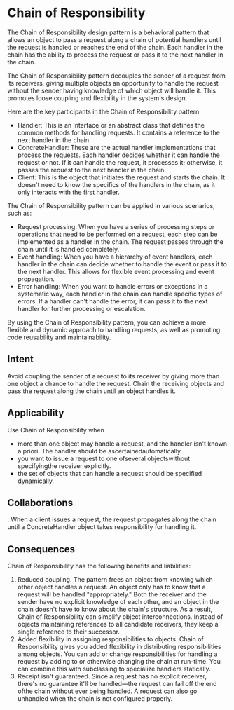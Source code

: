 # Chain of Responsibility

The Chain of Responsibility design pattern is a behavioral pattern that allows an object to pass a request along a chain of potential handlers until the request is handled or reaches the end of the chain. Each handler in the chain has the ability to process the request or pass it to the next handler in the chain.

The Chain of Responsibility pattern decouples the sender of a request from its receivers, giving multiple objects an opportunity to handle the request without the sender having knowledge of which object will handle it. This promotes loose coupling and flexibility in the system's design.

Here are the key participants in the Chain of Responsibility pattern:
- Handler: This is an interface or an abstract class that defines the common methods for handling requests. It contains a reference to the next handler in the chain.
- ConcreteHandler: These are the actual handler implementations that process the requests. Each handler decides whether it can handle the request or not. If it can handle the request, it processes it; otherwise, it passes the request to the next handler in the chain.
- Client: This is the object that initiates the request and starts the chain. It doesn't need to know the specifics of the handlers in the chain, as it only interacts with the first handler.

The Chain of Responsibility pattern can be applied in various scenarios, such as:
- Request processing: When you have a series of processing steps or operations that need to be performed on a request, each step can be implemented as a handler in the chain. The request passes through the chain until it is handled completely.
- Event handling: When you have a hierarchy of event handlers, each handler in the chain can decide whether to handle the event or pass it to the next handler. This allows for flexible event processing and event propagation.
- Error handling: When you want to handle errors or exceptions in a systematic way, each handler in the chain can handle specific types of errors. If a handler can't handle the error, it can pass it to the next handler for further processing or escalation.

By using the Chain of Responsibility pattern, you can achieve a more flexible and dynamic approach to handling requests, as well as promoting code reusability and maintainability.

## Intent
Avoid coupling the sender of a request to its receiver by giving more than one
object a chance to handle the request. Chain the receiving objects and pass the
request along the chain until an object handles it.

## Applicability
Use Chain of Responsibility when
- more than one object may handle a request, and the handler isn't known a priori. The handler should be ascertainedautomatically.
- you want to issue a request to one ofseveral objectswithout specifyingthe receiver explicitly.
- the set of objects that can handle a request should be specified dynamically.

## Collaborations
. When a client issues a request, the request propagates along the chain until a ConcreteHandler object takes responsibility for handling it.

## Consequences
Chain of Responsibility has the following benefits and liabilities:
1. Reduced coupling. The pattern frees an object from knowing which other
object handles a request. An object only has to know that a request will be
handled "appropriately." Both the receiver and the sender have no explicit
knowledge of each other, and an object in the chain doesn't have to know
about the chain's structure.
As a result, Chain of Responsibility can simplify object interconnections.
Instead of objects maintaining references to all candidate receivers, they
keep a single reference to their successor.
2. Added flexibility in assigning responsibilities to objects. Chain of Responsibility
gives you added flexibility in distributing responsibilities among objects.
You can add or change responsibilities for handling a request by adding
to or otherwise changing the chain at run-time. You can combine this with
subclassing to specialize handlers statically.
3. Receipt isn't guaranteed. Since a request has no explicit receiver, there's no
guarantee it'll be handled—the request can fall off the end ofthe chain without
ever being handled. A request can also go unhandled when the chain is not
configured properly.
